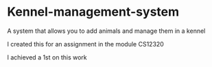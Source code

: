 # Kennel-management-system
A system that allows you to add animals and manage them in a kennel 

I created this for an assignment in the module CS12320

I achieved a 1st on this work
